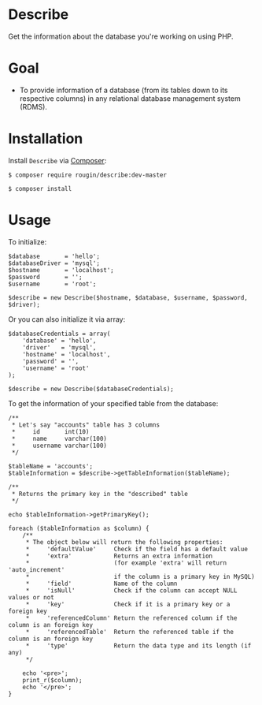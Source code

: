 Describe
========

Get the information about the database you're working on using PHP.

Goal
====

* To provide information of a database (from its tables down to its respective columns) in any relational database management system (RDMS).

Installation
============

Install ```Describe``` via [Composer](https://getcomposer.org):

```$ composer require rougin/describe:dev-master```

```$ composer install```

Usage
========

To initialize:

```
$database       = 'hello';
$databaseDriver = 'mysql';
$hostname       = 'localhost';
$password       = '';
$username       = 'root';

$describe = new Describe($hostname, $database, $username, $password, $driver);
```

Or you can also initialize it via array:

```
$databaseCredentials = array(
	'database' = 'hello',
	'driver'   = 'mysql',
	'hostname' = 'localhost',
	'password' = '',
	'username' = 'root'
);

$describe = new Describe($databaseCredentials);
```

To get the information of your specified table from the database:

```
/**
 * Let's say "accounts" table has 3 columns
 *     id       int(10)
 *     name     varchar(100)
 *     username varchar(100)
 */

$tableName = 'accounts';
$tableInformation = $describe->getTableInformation($tableName);

/**
 * Returns the primary key in the "described" table
 */

echo $tableInformation->getPrimaryKey();

foreach ($tableInformation as $column) {
	/**
	 * The object below will return the following properties:
	 *     'defaultValue'     Check if the field has a default value
	 *     'extra'            Returns an extra information
	 *                        (for example 'extra' will return 'auto_increment'
	 *                        if the column is a primary key in MySQL)
	 *     'field'            Name of the column
	 *     'isNull'           Check if the column can accept NULL values or not
	 *     'key'              Check if it is a primary key or a foreign key
	 *     'referencedColumn' Return the referenced column if the column is an foreign key
	 *     'referencedTable'  Return the referenced table if the column is an foreign key
	 *     'type'             Return the data type and its length (if any)
	 */

	echo '<pre>';
	print_r($column);
	echo '</pre>';
}
```